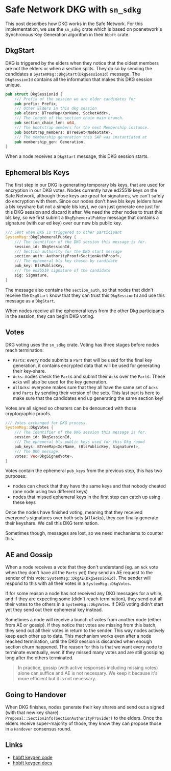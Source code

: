 # Safe Network DKG with `sn_sdkg`

This post describes how DKG works in the Safe Network. For this implementation, we use the `sn_sdkg` crate which is based on poanetwork's Synchronous Key Generation algorithm in their `hbbft` crate.

## DkgStart

DKG is triggered by the elders when they notice that the oldest members are not the elders or when a section splits. They do so by sending the candidates a `SystemMsg::DkgStart(DkgSessionId)` message. The `DkgSessionId` contains all the information that makes this DKG session unique.

```rust
pub struct DkgSessionId {
    /// Prefix of the session we are elder candidates for
    pub prefix: Prefix,
    /// Other Elders in this dkg session
    pub elders: BTreeMap<XorName, SocketAddr>,
    /// The length of the section chain main branch.
    pub section_chain_len: u64,
    /// The bootstrap members for the next Membership instance.
    pub bootstrap_members: BTreeSet<NodeState>,
    /// The membership generation this SAP was instantiated at
    pub membership_gen: Generation,
}
```

When a node receives a `DkgStart` message, this DKG session starts.

## Ephemeral bls Keys

The first step in our DKG is generating temporary bls keys, that are used for encryption in our DKG votes. Nodes currently have ed25519 keys on the Safe Network, although those keys are great for signatures, we can't safely do encryption with them. Since our nodes don't have bls keys (elders have a bls keyshare but not a simple bls key), we can just generate one just for this DKG session and discard it after. We need the other nodes to trust this bls key, so we first submit a `DkgEphemeralPubKey` message that contains a signature (with our ed key) over our new bls public key.

```rust
/// Sent when DKG is triggered to other participant
SystemMsg::DkgEphemeralPubKey {
    /// The identifier of the DKG session this message is for.
    session_id: DkgSessionId,
    /// Section authority for the DKG start message
    section_auth: AuthorityProof<SectionAuthProof>,
    /// The ephemeral bls key chosen by candidate
    pub_key: BlsPublicKey,
    /// The ed25519 signature of the candidate
    sig: Signature,
}
```

The message also contains the `section_auth`, so that nodes that didn't receive the `DkgStart` know that they can trust this `DkgSessionId` and use this message as a `DkgStart`.

When nodes receive all the ephemeral keys from the other Dkg participants in the session, they can begin DKG voting.

## Votes

DKG voting uses the `sn_sdkg` crate. Voting has three stages before nodes reach termination:
- `Parts`: every node submits a `Part` that will be used for the final key generation, it contains encrypted data that will be used for generating their key-share.
- `Acks`: nodes check the `Part`s and submit their `Ack`s over the `Part`s. These `Ack`s will also be used for the key generation.
- `AllAcks`: everyone makes sure that they all have the same set of `Acks` and `Parts` by sending their version of the sets. This last part is here to make sure that the candidates end up generating the same section key!

Votes are all signed so cheaters can be denounced with those cryptographic proofs.

```rust
/// Votes exchanged for DKG process.
SystemMsg::DkgVotes {
    /// The identifier of the DKG session this message is for.
    session_id: DkgSessionId,
    /// The ephemeral bls public keys used for this Dkg round
    pub_keys: BTreeMap<XorName, (BlsPublicKey, Signature)>,
    /// The DKG message.
    votes: Vec<DkgSignedVote>,
}
```

Votes contain the ephemeral `pub_keys` from the previous step, this has two purposes:
- nodes can check that they have the same keys and that nobody cheated (one node using two different keys)
- nodes that missed ephemeral keys in the first step can catch up using these keys

Once the nodes have finished voting, meaning that they received everyone's signatures over both sets (`AllAcks`), they can finally generate their keyshare. We call this DKG termination.

Sometimes though, messages are lost, so we need mechanisms to counter this.

## AE and Gossip

When a node receives a vote that they don't understand (eg. an `Ack` vote when they don't have all the `Parts` yet) they send an AE request to the sender of this vote: `SystemMsg::DkgAE(DkgSessionId)`. The sender will respond to this with all their votes in a `SystemMsg::DkgVotes`.

If for some reason a node has not received any DKG messages for a while, and if they are expecting some (didn't reach termination), they send out all their votes to the others in a `SystemMsg::DkgVotes`. If DKG voting didn't start yet they send out their ephemeral key instead.

Sometimes a node will receive a bunch of votes from another node (either from AE or gossip). If they notice that votes are missing from this batch, they send out all their votes in return to the sender. This way nodes actively keep each other up to date. This mechanism works even after a node reached termination, until the DKG session is discarded when enough section churn happened. The reason for this is that we want every node to terminate eventually, even if they missed many votes and are still gossiping long after the others terminated.

> In practice, gossip (with active responses including missing votes) alone can suffice and AE is not necessary. We keep it because it's more efficient but it is not necessary.

## Going to Handover

When DKG finishes, nodes generate their key shares and send out a signed (with that new key share) `Proposal::SectionInfo(SectionAuthorityProvider)` to the elders. Once the elders receive super-majority of those, they know they can propose those in a `Handover` consensus round.

## Links

- [hbbft keygen code](https://github.com/poanetwork/hbbft/blob/master/src/sync_key_gen.rs)
- [hbbft keygen docs](https://docs.rs/hbbft/latest/hbbft/sync_key_gen/index.html)

